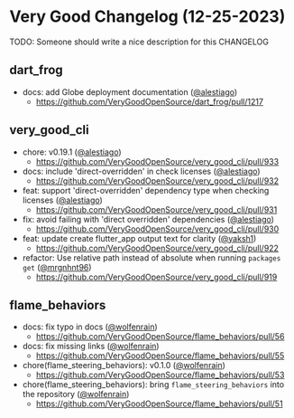 # Very Good Changelog (12-25-2023)

TODO: Someone should write a nice description for this CHANGELOG

## dart_frog
- docs: add Globe deployment documentation ([@alestiago](https://github.com/alestiago))
	- https://github.com/VeryGoodOpenSource/dart_frog/pull/1217

## very_good_cli
- chore: v0.19.1 ([@alestiago](https://github.com/alestiago))
	- https://github.com/VeryGoodOpenSource/very_good_cli/pull/933
- docs: include 'direct-overridden' in check licenses ([@alestiago](https://github.com/alestiago))
	- https://github.com/VeryGoodOpenSource/very_good_cli/pull/932
- feat: support 'direct-overridden' dependency type when checking licenses ([@alestiago](https://github.com/alestiago))
	- https://github.com/VeryGoodOpenSource/very_good_cli/pull/931
- fix: avoid failing with 'direct overridden' dependencies ([@alestiago](https://github.com/alestiago))
	- https://github.com/VeryGoodOpenSource/very_good_cli/pull/930
- feat: update create flutter_app output text for clarity ([@yaksh1](https://github.com/yaksh1))
	- https://github.com/VeryGoodOpenSource/very_good_cli/pull/922
- refactor: Use relative path instead of absolute when running `packages get` ([@mrgnhnt96](https://github.com/mrgnhnt96))
	- https://github.com/VeryGoodOpenSource/very_good_cli/pull/919

## flame_behaviors
- docs: fix typo in docs ([@wolfenrain](https://github.com/wolfenrain))
	- https://github.com/VeryGoodOpenSource/flame_behaviors/pull/56
- docs: fix missing links ([@wolfenrain](https://github.com/wolfenrain))
	- https://github.com/VeryGoodOpenSource/flame_behaviors/pull/55
- chore(flame_steering_behaviors): v0.1.0 ([@wolfenrain](https://github.com/wolfenrain))
	- https://github.com/VeryGoodOpenSource/flame_behaviors/pull/53
- chore(flame_steering_behaviors): bring `flame_steering_behaviors` into the repository ([@wolfenrain](https://github.com/wolfenrain))
	- https://github.com/VeryGoodOpenSource/flame_behaviors/pull/51
